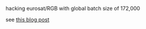 hacking eurosat/RGB with global batch size of 172,000

see [this blog post](http://matpalm.com/blog/crazy_large_batch_sizes/)